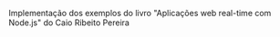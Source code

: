 Implementação dos exemplos do livro "Aplicações web real-time com Node.js" do Caio Ribeito Pereira 
